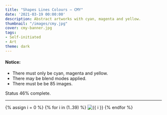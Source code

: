 ```yaml
---
title: "Shapes Lines Colours – CMY"
date: '2021-03-19 00:00:00'
description: Abstract artworks with cyan, magenta and yellow.
thumbnail: "/images/cmy.jpg"
cover: cmy-banner.jpg
tags:
- Self-initiated
- Art
theme: dark
---
```


#### Notice:

* There must only be cyan, magenta and yellow.
* There may be blend modes applied.
* There must be be 85 images.

Status 46% complete.

--- 

<div class="grid wide">
	{% assign i = 0 %}
	{% for i in (1..39) %}
	<img src="https://res.cloudinary.com/dp5mvntv7/image/upload/c_scale,w_600/v1589979350/phase3/{{ i }}.jpg" alt="{{ i }}" title="{{ i }}" />
	{% endfor %}
</div>